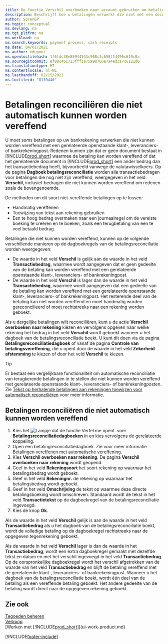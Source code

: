 ```yaml
---
title: De functie Verschil overboeken naar account gebruiken om betalingen te reconciliëren
description: Beschrijft hoe u betalingen verwerkt die niet met een document kunnen worden vereffend, bijvoorbeeld wanneer een wisselkoers ertoe leidt dat bedragen verschillen.
author: SorenGP
ms.topic: conceptual
ms.devlang: na
ms.tgt_pltfrm: na
ms.workload: na
ms.search.keywords: payment process, cash receipts
ms.date: 04/01/2021
ms.author: edupont
ms.openlocfilehash: 1f6fdc38e85944541c908c3c658f14496c619c0a
ms.sourcegitcommit: ef80c461713fff1a75998766e7a4ed3a7c6121d0
ms.translationtype: HT
ms.contentlocale: nl-NL
ms.lasthandoff: 02/15/2022
ms.locfileid: "8139440"
---
```

# <a name="reconcile-payments-that-cannot-be-applied-automatically"></a>Betalingen reconciliëren die niet automatisch kunnen worden vereffend
U moet soms betalingen op uw bankrekening verwerken die niet kunnen worden vereffend met een gerelateerde openstaande klant-, leveranciers- of bankrekeningpost. Redenen kunnen zijn dat er geen document bestaat in [!INCLUDE[prod_short](includes/prod_short.md)] waarmee de betaling kan worden vereffend of dat het gerelateerde document in [!INCLUDE[prod_short](includes/prod_short.md)] een ander bedrag dan het transactiebedrag heeft, bijvoorbeeld vanwege de valutawisselkoers. Op de pagina **Dagboek betalingsreconciliatie** worden alle transactiebedragen voor betalingen die nog niet zijn vereffend, weergegeven in het veld **Verschil**, inclusief bedragen die niet kunnen worden vereffend om redenen zoals de bovengenoemde.

De methoden om dit soort niet-vereffende betalingen op te lossen:
* Handmatig vereffenen
* Toewijzing van tekst aan rekening gebruiken
* Een te hoog bedrag overmaken naar een journaalregel om de vereiste boeking te creëren en te boeken, zoals een terugbetaling van een te veel betaald bedrag.

Betalingen die niet kunnen worden vereffend, kunnen op de volgende verschillende manieren op de dagboekregels van de betalingsreconciliatie worden weergegeven:

* De waarde in het veld **Verschil** is gelijk aan de waarde in het veld **Transactiebedrag**, waarmee wordt aangegeven dat er geen gedeelte van de betaling kan worden vereffend met een gerelateerde openstaande klant-, leveranciers- of bankrekeningpost.
* De waarde in het veld **Verschil** is lager dan de waarde in het veld **Transactiebedrag**, waarmee wordt aangegeven dat een gedeelte van de betaling kan worden vereffend met een gerelateerde openstaande klant-, leveranciers- of bankrekeningpost. Het resterende deel van de betaling kan niet worden vereffend en moet handmatig worden gereconcilieerd of moet rechtstreeks naar een rekening worden geboekt.

Als u dergelijke betalingen wilt reconciliëren, kunt u de actie **Verschil overboeken naar rekening** kiezen en vervolgens opgeven naar welke rekening het bedrag in het veld **Verschil** wordt geboekt wanneer u het dagboek van de betalingsreconciliatie boekt. U kunt dit doen via de pagina **Betalingsreconciliatiedagboek** of vanaf de pagina **Controle van betalingsvereffening**, die u opent door de waarde in het veld **Zekerheid afstemming** te kiezen of door het veld **Verschil** te kiezen.

> [!TIP]  
>   Er bestaat een vergelijkbare functionaliteit om automatische reconciliatie van terugkerende betalingen in te stellen die niet kunnen worden vereffend met gerelateerde openstaande klant-, leveranciers- of bankrekeningposten. Zie [Tekst op herhalende betalingen aan rekeningen toewijzen voor automatisch reconciliëren](receivables-how-map-text-recurring-payments-accounts-auto-reconcilliation.md) voor meer informatie.

## <a name="to-reconcile-payments-that-cannot-be-applied-automatically"></a>Betalingen reconciliëren die niet automatisch kunnen worden vereffend
1. Kies het ![Lampje dat de functie Vertel me opent.](media/ui-search/search_small.png "Vertel me wat u wilt doen") voer **Betalingsreconciliatiedagboeken** in en kies vervolgens de gerelateerde koppeling.
2. Open een betalingreconciliatiedagboek. Zie voor meer informatie [Betalingen vereffenen met automatische vereffening](receivables-how-reconcile-payments-auto-application.md).
3. Kies **Verschil overboeken naar rekening**. De pagina **Verschil overboeken naar rekening** wordt geopend.
4. Geef in het veld **Rekeningsoort** het soort rekening op waarnaar het betalingsbedrag wordt geboekt.
5. Geef in het veld **Rekeningnr.** de rekening op waarnaar het betalingsbedrag wordt geboekt.
6. Geef in het veld **Omschrijving** de tekst op waarmee deze directe betalingsboeking wordt omschreven. Standaard wordt de tekst in het veld **Transactietekst** op de dagboekregel van de betalingsreconciliatie ingevoegd.
7. Kies de knop **Ok**.

Als de waarde in het veld **Verschil** gelijk is aan de waarde in het veld **Transactiebedrag** als u het dagboek van de betalingsreconciliatie boekt, wordt de volledige betaling op de dagboekregel rechtstreeks naar de opgegeven tegenrekening geboekt.

Als de waarde in het veld **Verschil** lager is dan de waarde in het **Transactiebedrag**, wordt een extra dagboekregel gemaakt met dezelfde tekst en datum en met het verschil ingevoegd in het veld **Transactiebedrag**. Op de oorspronkelijke dagboekregel wordt het verschil afgetrokken van de waarde van het veld **Transactiebedrag** en blijft de betaling vereffend met de gerelateerde klant-, leveranciers- of bankrekeningpost. Wanneer u het dagboek van de betalingsreconciliatie boekt, wordt één deel van de betaling als een vereffende betaling geboekt. Het andere gedeelte van de betaling wordt direct naar de opgegeven rekening geboekt.

## <a name="see-also"></a>Zie ook
[Tegoeden beheren](receivables-manage-receivables.md)  
[Verkoop](sales-manage-sales.md)  
[Werken met [!INCLUDE[prod_short](includes/prod_short.md)]](ui-work-product.md)


[!INCLUDE[footer-include](includes/footer-banner.md)]
